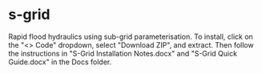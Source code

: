 # s-grid
Rapid flood hydraulics using sub-grid parameterisation. To install, click on the "<> Code" dropdown, select "Download ZIP", and extract. Then follow the instructions in "S-Grid Installation Notes.docx" and "S-Grid Quick Guide.docx" in the Docs folder.
